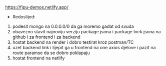 https://fipu-demos.netlify.app/

- Redoslijed: 
 1) podesit mongo na 0.0.0.0/0 da ga moremo gađat od svuda
 2) obavezno stavit najnoviju verziju package.jsona i package lock.jsona na github i za frontend i za backend
 3) hostat backend na render i dobro testirat kroz postman/TC
 4) uzet backend link i lijepit ga u frontend na one axios djelove i pazit na route paramse da se dobro poklapaju
 5) hostat frontend na netlify

